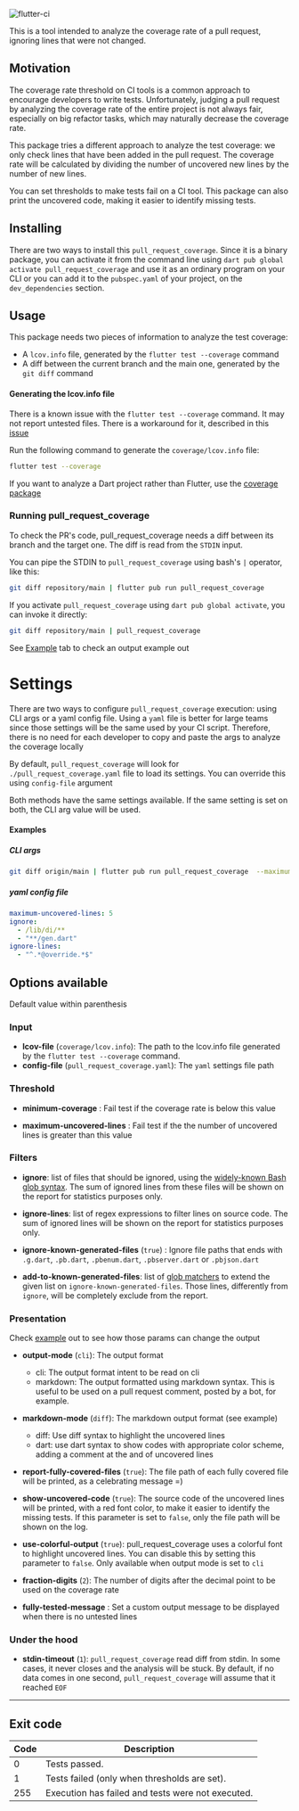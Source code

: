 ![flutter-ci](https://github.com/talesbarreto/pull_request_coverage/actions/workflows/flutter-ci.yml/badge.svg)

This is a tool intended to analyze the coverage rate of a pull request, ignoring lines that were not changed.

## Motivation

The coverage rate threshold on CI tools is a common approach to encourage developers to write tests. Unfortunately, judging a pull request by
analyzing the coverage rate of the entire project is not always fair, especially on big refactor tasks, which may naturally decrease the coverage rate.

This package tries a different approach to analyze the test coverage: we only check lines that have been added in the pull request. The coverage rate will be calculated by dividing the number of
uncovered new lines by the number of new lines.

You can set thresholds to make tests fail on a CI tool. This package can also print the uncovered code, making it easier to identify missing tests.

## Installing

There are two ways to install this `pull_request_coverage`. Since it is a binary package, you can activate it from the command line using `dart pub global activate pull_request_coverage` and use it as an ordinary program on your CLI or you can add it to the `pubspec.yaml` of your project, on the `dev_dependencies` section.

## Usage

This package needs two pieces of information to analyze the test coverage:

- A `lcov.info` file, generated by the `flutter test --coverage` command
- A diff between the current branch and the main one, generated by the `git diff` command

#### Generating the lcov.info file

There is a known issue with the `flutter test --coverage` command. It may not report untested files. There is a workaround for it, described in
this [issue](https://github.com/flutter/flutter/issues/27997#issuecomment-1144247839)

Run the following command to generate the `coverage/lcov.info` file:

```bash
flutter test --coverage
```

If you want to analyze a Dart project rather than Flutter, use the [coverage package](https://pub.dev/packages/coverage)

### Running pull_request_coverage

To check the PR's code, pull_request_coverage needs a diff between its branch and the target one. The diff is read from the `STDIN` input.

You can pipe the STDIN to `pull_request_coverage` using bash's `|` operator, like this:

```bash
git diff repository/main | flutter pub run pull_request_coverage
```

If you activate `pull_request_coverage` using `dart pub global activate`, you can invoke it directly:
```bash
git diff repository/main | pull_request_coverage
```

See [Example](https://github.com/talesbarreto/pull_request_coverage/tree/main/example) tab to check an output example out

# Settings
There are two ways to configure `pull_request_coverage` execution: using CLI args or a yaml config file. 
Using a `yaml` file is better for large teams since those settings will be the same used by your CI script. Therefore, there is no need for each developer to copy and paste the args to analyze the coverage locally

By default, `pull_request_coverage` will look for `./pull_request_coverage.yaml` file to load its settings. You can override this using `config-file` argument

Both methods have the same settings available. If the same setting is set on both, the CLI arg value will be used.

#### Examples
##### CLI args
```bash
git diff origin/main | flutter pub run pull_request_coverage  --maximum-uncovered-lines 5 --ignore '/lib/di/**','**/gen.dart' --ignore-lines "^.*@override.*$"
```

##### yaml config file
```yaml
maximum-uncovered-lines: 5
ignore:
  - /lib/di/**
  - "**/gen.dart"
ignore-lines:
  - "^.*@override.*$"
```

## Options available
Default value within parenthesis

### Input

- **lcov-file** (`coverage/lcov.info`): The path to the lcov.info file generated by the `flutter test --coverage` command.
- **config-file** (`pull_request_coverage.yaml`): The `yaml` settings file path

### Threshold

- **minimum-coverage** : Fail test if the coverage rate is below this value

- **maximum-uncovered-lines** : Fail test if the the number of uncovered lines is greater than this value

### Filters

- **ignore**: list of files that should be ignored, using the [widely-known Bash glob syntax](https://pub.dev/packages/glob#syntax). The sum of ignored lines from these files will be shown on the report for statistics purposes only.

- **ignore-lines**: list of regex expressions to filter lines on source code. The sum of ignored lines will be shown on the report for statistics purposes only.

- **ignore-known-generated-files** (`true`) : Ignore file paths that ends with `.g.dart`, `.pb.dart`, `.pbenum.dart`, `.pbserver.dart` or `.pbjson.dart`

- **add-to-known-generated-files**: list of [glob matchers](https://pub.dev/packages/glob#syntax) to extend the given list on `ignore-known-generated-files`. Those lines, differently from `ignore`, will be completely exclude from the report.

### Presentation

Check [example](https://github.com/talesbarreto/pull_request_coverage/tree/main/example) out to see how those params can change the output

- **output-mode** (`cli`): The output format
  - cli: The output format intent to be read on cli
  - markdown: The output formatted using markdown syntax. This is useful to be used on a pull request comment, posted by a bot, for example.

- **markdown-mode** (`diff`): The markdown output format (see example)
  - diff: Use diff syntax to highlight the uncovered lines
  - dart: use dart syntax to show codes with appropriate color scheme, adding a comment at the and of uncovered lines

- **report-fully-covered-files** (`true`): The file path of each fully covered file will be printed, as a celebrating message =)

- **show-uncovered-code** (`true`): The source code of the uncovered lines will be printed, with a red font color, to make it easier to identify the missing tests.
  If this parameter is set to `false`, only the file path will be shown on the log.

- **use-colorful-output** (`true`): pull_request_coverage uses a colorful font to highlight uncovered lines. You can disable this by setting this parameter to `false`. Only available when output mode is set to `cli`

- **fraction-digits** (`2`): The number of digits after the decimal point to be used on the coverage rate

- **fully-tested-message** : Set a custom output message to be displayed when there is no untested lines

### Under the hood

- **stdin-timeout** (`1`): `pull_request_coverage` read diff from stdin. In some cases, it never closes and the analysis will be stuck. By default, if no data comes in one second, `pull_request_coverage` will assume that it reached `EOF`
___
## Exit code

| Code | Description                                       |
|------|---------------------------------------------------|
| 0    | Tests passed.                                     |
| 1    | Tests failed (only when thresholds are set).      |
| 255  | Execution has failed and tests were not executed. |
